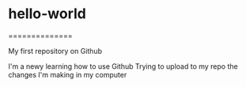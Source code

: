 # hello-world
==============

My first repository on Github

I'm a newy learning how to use Github
Trying to upload to my repo the changes I'm making in my computer
